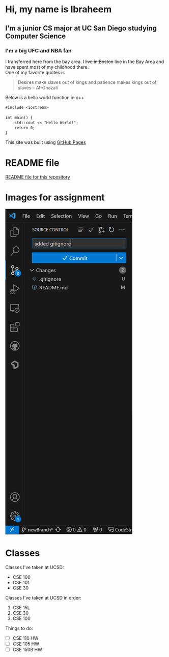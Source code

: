 # Hi, my name is Ibraheem
## I'm a junior CS major at UC San Diego studying Computer Science
### I'm a big UFC and NBA fan
I transferred here from the bay area. I ~~live in Boston~~ live in the Bay Area and have spent most of my childhood there.<br>
One of my favorite quotes is <br>
> Desires make slaves out of kings and patience makes kings out of slaves – Al-Ghazali
> 
Below is a hello world function in c++ <br>
```
#include <iostream>

int main() {
    std::cout << "Hello World!";
    return 0;
}
```
This site was built using [GitHub Pages](https://pages.github.com/)
# README file
[README file for this repository](README.md) <br>
# Images for assignment
![Image of assignment](screenshots/VSCodeUI.png) <br>
# Classes
Classes I've taken at UCSD: <br>
+ CSE 100
+ CSE 101
+ CSE 30

Classes I've taken at UCSD in order:
1. CSE 15L
2. CSE 30
3. CSE 100

Things to do: <br>
- [ ] CSE 110 HW
- [ ] CSE 105 HW
- [ ] CSE 150B HW
